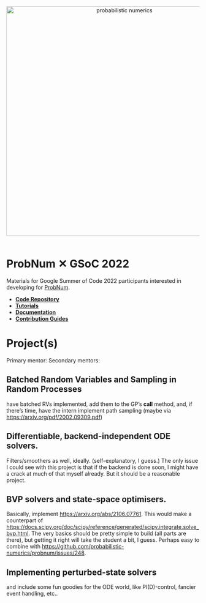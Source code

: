 
<div align="center">
    <a href="https://probnum.readthedocs.io"><img align="center" src="https://raw.githubusercontent.com/probabilistic-numerics/probnum/main/docs/source/assets/img/logo/probnum_logo_dark_txtright.svg" alt="probabilistic numerics" width="600" style="padding-right: 10px; padding left: 10px;" title="Probabilistic Numerics in Python"/>
    </a>
</div>
<br>

# ProbNum &#10005; GSoC 2022

Materials for Google Summer of Code 2022 participants interested in developing for [ProbNum](http://probnum.org).


- [**Code Repository**](https://github.com/probabilistic-numerics/probnum)
- [**Tutorials**](https://probnum.readthedocs.io/en/latest/tutorials.html)
- [**Documentation**](https://probnum.readthedocs.io/en/latest/api.html)
- [**Contribution Guides**](https://probnum.readthedocs.io/en/latest/development.html)


# Project(s)

Primary mentor: 
Secondary mentors: 

## Batched Random Variables and Sampling in Random Processes
have batched RVs implemented, add them to the GP’s __call__ method, and, if there’s time, have the intern implement path sampling (maybe via https://arxiv.org/pdf/2002.09309.pdf)

## Differentiable, backend-independent ODE solvers. 
Filters/smoothers as well, ideally. (self-explanatory, I guess.) The only issue I could see with this project is that if the backend is done soon, I might have a crack at much of that myself already. But it should be a reasonable project.

## BVP solvers and state-space optimisers. 
Basically, implement https://arxiv.org/abs/2106.07761. This would make a counterpart of https://docs.scipy.org/doc/scipy/reference/generated/scipy.integrate.solve_bvp.html. The very basics should be pretty simple to build (all parts are there), but getting it right will take the student a bit, I guess. Perhaps easy to combine with https://github.com/probabilistic-numerics/probnum/issues/248.

## Implementing perturbed-state solvers
and include some fun goodies for the ODE world, like PI(D)-control, fancier event handling, etc..